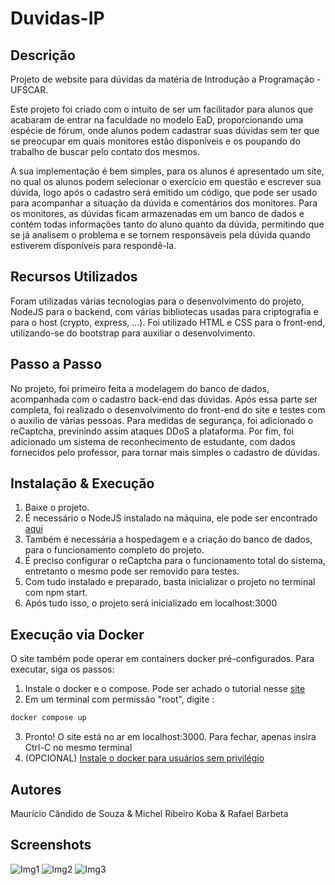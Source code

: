 # Duvidas-IP
## Descrição
Projeto de website para dúvidas da matéria de Introdução a Programação - UFSCAR.

Este projeto foi criado com o intuito de ser um facilitador para alunos que acabaram de entrar na faculdade no modelo EaD, proporcionando uma espécie de fórum, onde alunos podem cadastrar suas dúvidas sem ter que se preocupar em quais monitores estão disponíveis e os poupando do trabalho de buscar pelo contato dos mesmos. 

A sua implementação é bem simples, para os alunos é apresentado um site, no qual os alunos podem selecionar o exercício em questão e escrever sua dúvida, logo após o cadastro será emitido um código, que pode ser usado para acompanhar a situação da dúvida e comentários dos monitores. Para os monitores, as dúvidas ficam armazenadas em um banco de dados e contém todas informações tanto do aluno quanto da dúvida, permitindo que se já analisem o problema e se tornem responsáveis pela dúvida quando estiverem disponíveis para respondê-la.

## Recursos Utilizados
Foram utilizadas várias tecnologias para o desenvolvimento do projeto, NodeJS para o backend, com várias bibliotecas usadas para criptografia e para o host (crypto, express, ...).
Foi utilizado HTML e CSS para o front-end, utilizando-se do bootstrap para auxiliar o desenvolvimento.


## Passo a Passo
No projeto, foi primeiro feita a modelagem do banco de dados, acompanhada com o cadastro back-end das dúvidas. Após essa parte ser completa, foi realizado o desenvolvimento do
front-end do site e testes com o auxilio de várias pessoas. Para medidas de segurança, foi adicionado o reCaptcha, previnindo assim ataques DDoS a plataforma. Por fim, foi adicionado
um sistema de reconhecimento de estudante, com dados fornecidos pelo professor, para tornar mais simples o cadastro de dúvidas.

## Instalação & Execução
1. Baixe o projeto.
2. É necessário o NodeJS instalado na máquina, ele pode ser encontrado [aqui](https://nodejs.org/en/download/)
3. Também é necessária a hospedagem e a criação do banco de dados, para o funcionamento completo do projeto.
4. É preciso configurar o reCaptcha para o funcionamento total do sistema, entretanto o mesmo pode ser removido para testes.
5. Com tudo instalado e preparado, basta inicializar o projeto no terminal com npm start.
6. Após tudo isso, o projeto será inicializado em localhost:3000

## Execução via Docker
O site também pode operar em containers docker pré-configurados. Para executar, siga os passos:
1. Instale o docker e o compose. Pode ser achado o tutorial nesse [site](https://docs.docker.com/engine/install/ubuntu/)
2. Em um terminal com permissão "root", digite :
```bash
docker compose up
```
3. Pronto! O site está no ar em localhost:3000. Para fechar, apenas insira Ctrl-C no mesmo terminal
4. (OPCIONAL) [Instale o docker para usuários sem privilégio](https://docs.docker.com/engine/security/rootless/)

## Autores
Maurício Cândido de Souza & Michel Ribeiro Koba & Rafael Barbeta

## Screenshots
![Img1](https://i.imgur.com/PasPO88.png)
![Img2](https://i.imgur.com/CCqHr5x.png)
![Img3](https://i.imgur.com/K1FRnzq.png)
